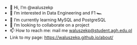 - 👋 Hi, I’m @waluszekp
- 👀 I’m interested in Data Engineering and F1 🏎️
- 🌱 I’m currently learning MySQL and PostgreSQL
- 💞️ I’m looking to collaborate on a project
- 📫 How to reach me: mail me waluszekp@student.agh.edu.pl
- Link to my page: https://waluszekp.github.io/about/

<!---
waluszekp/waluszekp is a ✨ special ✨ repository because its `README.md` (this file) appears on your GitHub profile.
You can click the Preview link to take a look at your changes.
--->
